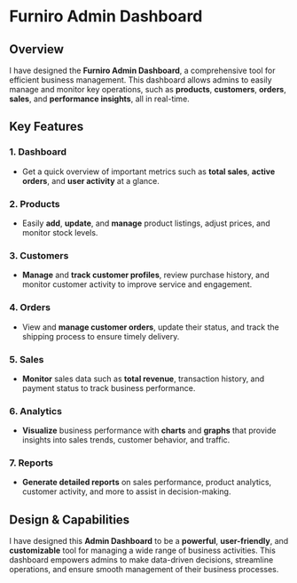 # Furniro Admin Dashboard

## Overview

I have designed the **Furniro Admin Dashboard**, a comprehensive tool for efficient business management. This dashboard allows admins to easily manage and monitor key operations, such as **products**, **customers**, **orders**, **sales**, and **performance insights**, all in real-time.

## Key Features

### 1. **Dashboard**
   - Get a quick overview of important metrics such as **total sales**, **active orders**, and **user activity** at a glance.

### 2. **Products**
   - Easily **add**, **update**, and **manage** product listings, adjust prices, and monitor stock levels.

### 3. **Customers**
   - **Manage** and **track customer profiles**, review purchase history, and monitor customer activity to improve service and engagement.

### 4. **Orders**
   - View and **manage customer orders**, update their status, and track the shipping process to ensure timely delivery.

### 5. **Sales**
   - **Monitor** sales data such as **total revenue**, transaction history, and payment status to track business performance.

### 6. **Analytics**
   - **Visualize** business performance with **charts** and **graphs** that provide insights into sales trends, customer behavior, and traffic.

### 7. **Reports**
   - **Generate detailed reports** on sales performance, product analytics, customer activity, and more to assist in decision-making.

## Design & Capabilities

I have designed this **Admin Dashboard** to be a **powerful**, **user-friendly**, and **customizable** tool for managing a wide range of business activities. This dashboard empowers admins to make data-driven decisions, streamline operations, and ensure smooth management of their business processes.


